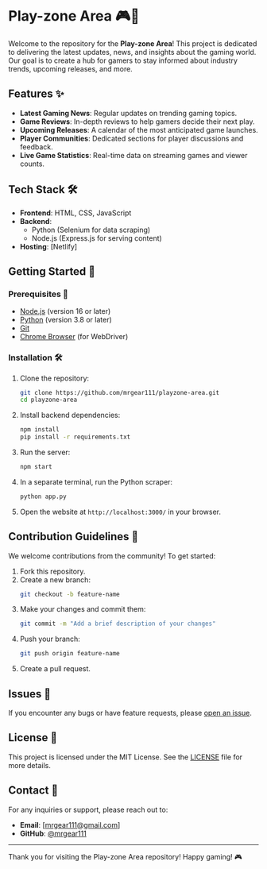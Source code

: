 # Play-zone Area 🎮📰

Welcome to the repository for the **Play-zone Area**! This project is dedicated to delivering the latest updates, news, and insights about the gaming world. Our goal is to create a hub for gamers to stay informed about industry trends, upcoming releases, and more.

## Features ✨

- **Latest Gaming News**: Regular updates on trending gaming topics.
- **Game Reviews**: In-depth reviews to help gamers decide their next play.
- **Upcoming Releases**: A calendar of the most anticipated game launches.
- **Player Communities**: Dedicated sections for player discussions and feedback.
- **Live Game Statistics**: Real-time data on streaming games and viewer counts.

## Tech Stack 🛠️

- **Frontend**: HTML, CSS, JavaScript
- **Backend**: 
  - Python (Selenium for data scraping)
  - Node.js (Express.js for serving content)
- **Hosting**: [Netlify]

## Getting Started 🚀

### Prerequisites 👋

- [Node.js](https://nodejs.org/) (version 16 or later)
- [Python](https://www.python.org/) (version 3.8 or later)
- [Git](https://git-scm.com/)
- [Chrome Browser](https://www.google.com/chrome/) (for WebDriver)

### Installation 🛠️

1. Clone the repository:
   ```bash
   git clone https://github.com/mrgear111/playzone-area.git
   cd playzone-area
   ```

2. Install backend dependencies:
   ```bash
   npm install
   pip install -r requirements.txt
   ```

3. Run the server:
   ```bash
   npm start
   ```

4. In a separate terminal, run the Python scraper:
   ```bash
   python app.py
   ```

5. Open the website at `http://localhost:3000/` in your browser.

## Contribution Guidelines 🤝

We welcome contributions from the community! To get started:

1. Fork this repository.
2. Create a new branch:
   ```bash
   git checkout -b feature-name
   ```
3. Make your changes and commit them:
   ```bash
   git commit -m "Add a brief description of your changes"
   ```
4. Push your branch:
   ```bash
   git push origin feature-name
   ```
5. Create a pull request.

## Issues 🐞

If you encounter any bugs or have feature requests, please [open an issue](https://github.com/mrgear111/playzone-area/issues).

## License 📝

This project is licensed under the MIT License. See the [LICENSE](LICENSE) file for more details.

## Contact 📧

For any inquiries or support, please reach out to:

- **Email**: [mrgear111@gmail.com]
- **GitHub**: [@mrgear111](https://github.com/mrgear111)

---

Thank you for visiting the Play-zone Area repository! Happy gaming! 🎮

